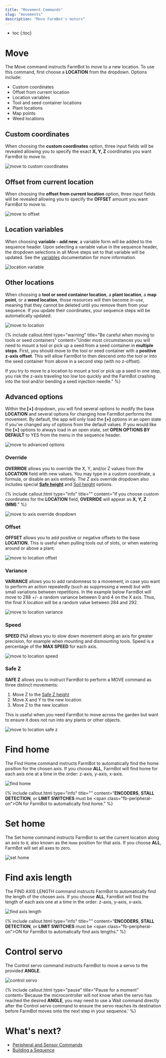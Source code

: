 ```yaml
---
title: "Movement Commands"
slug: "movements"
description: "Move FarmBot's motors"
---
```


* toc
{:toc}

# Move

The <span class="fb-step fb-move">Move</span> command instructs FarmBot to move to a new location. To use this command, first choose a **LOCATION**  from the dropdown. Options include:

  * Custom coordinates
  * Offset from current location
  * Location variables
  * Tool and seed container locations
  * Plant locations
  * Map points
  * Weed locations

## Custom coordinates

When choosing the **custom coordinates** option, three input fields will be revealed allowing you to specify the exact **X, Y, Z** coordinates you want FarmBot to move to.

![move to custom coordinates](_images/move_to_custom_coordinates.png)

## Offset from current location

When choosing the **offset from current location** option, three input fields will be revealed allowing you to specify the **OFFSET** amount you want FarmBot to move to.

![move to offset](_images/move_to_offset.png)

## Location variables

When choosing **variable - add new**, a variable form will be added to the sequence header. Upon selecting a variable value in the sequence header, the dropdown selections in all <span class="fb-step fb-move">Move</span> steps set to that variable will be updated. See the [variables](../variables.md) documentation for more information.

![location variable](_images/location_variable.png)

## Other locations

When choosing a **tool or seed container location**, a **plant location**, a **map point**, or a **weed location**, those resources will then become _in-use_, meaning that they cannot be deleted until you remove them from your sequence. If you update their coordinates, your sequence steps will be automatically updated.

![move to location](_images/move_to_location.png)

{%
include callout.html
type="warning"
title="Be careful when moving to tools or seed containers"
content="Under most circumstances you will need to mount a tool or pick up a seed from a seed container in **multiple steps**. First, you should move to the tool or seed container with a **positive z-axis offset**. This will allow FarmBot to then descend onto the tool or into the seed container from above in a second step (with no z-offset).

If you try to move to a location to mount a tool or pick up a seed in one step, you risk the z-axis traveling too low too quickly and the FarmBot crashing into the tool and/or bending a seed injection needle."
%}

## Advanced options

Within the **[+]** dropdown, you will find several options to modify the base **LOCATION** and several options for changing how FarmBot performs the movement. By default, the app will only load the **[+]** options in an open state if you've changed any of options from the default values. If you would like the **[+]** options to always load in an open state, set **OPEN OPTIONS BY DEFAULT** to <span class="fb-peripheral-on">YES</span> from the <i class='fa fa-gear'></i> menu in the sequence header.

![move to advanced options](_images/move_to_advanced_options.png)

### Override

**OVERRIDE** allows you to override the X, Y, and/or Z values from the **LOCATION** field with new values. You may type in a custom coordinate, a formula, or disable an axis entirely. The Z axis override dropdown also includes special **[Safe height](../../settings/axes.md#safe-height)** and [Soil height](../../settings/axes.md#fallback-soil-height) options.

{%
include callout.html
type="info"
title=""
content="If you choose custom coordinates for the **LOCATION** field, **OVERRIDE** will appear as **X, Y, Z (MM)**."
%}

![move to axis override dropdown](_images/move_to_axis_override_dropdown.png)

### Offset

**OFFSET** allows you to add positive or negative offsets to the base **LOCATION**. This is useful when pulling tools out of slots, or when watering around or above a plant.

![move to location offset](_images/move_to_location_offset.png)

### Variance

**VARIANCE** allows you to add randomness to a movement, in case you want to perform an action repeatedly (such as suppressing a weed) but with small variations between repetitions. In the example below FarmBot will move to 288 +/- a random variance between 0 and 4 on the X axis. Thus, the final X location will be a random value between 284 and 292.

![move to location variance](_images/move_to_location_variance.png)

### Speed

**SPEED (%)** allows you to slow down movement along an axis for greater precision, for example when mounting and dismounting tools. Speed is a percentage of the **MAX SPEED** for each axis.

![move to location speed](_images/move_to_location_speed.png)

### Safe Z

**SAFE Z** allows you to instruct FarmBot to perform a MOVE command as three distinct movements:

  1. Move Z to the [Safe Z height](../../settings/axes.md#safe-height)
  2. Move X and Y to the new location
  3. Move Z to the new location

This is useful when you need FarmBot to move across the garden but want to ensure it does not run into any plants or other objects.

![move to location safe z](_images/move_to_location_safe_z.png)

# Find home

The <span class="fb-step fb-find-home">Find Home</span> command instructs FarmBot to automatically find the home position for the chosen axis. If you choose **ALL**, FarmBot will find home for each axis one at a time in the order: z-axis, y-axis, x-axis.

![find home](_images/find_home.png)

{%
include callout.html
type="info"
title=""
content="**ENCODERS**, **STALL DETECTION**, or **LIMIT SWITCHES** must be <span class=\"fb-peripheral-on\">ON</span> for FarmBot to automatically find home."
%}

# Set home

The <span class="fb-step fb-set-zero">Set home</span> command instructs FarmBot to set the current location along an axis to `0`, also known as the `Home` position for that axis. If you choose **ALL**, FarmBot will set all axes to zero.

![set home](_images/set_home.png)

# Find axis length

The <span class="fb-step fb-calibrate">FIND AXIS LENGTH</span> command instructs FarmBot to automatically find the length of the chosen axis. If you choose **ALL**, FarmBot will find the length of each axis one at a time in the order: z-axis, y-axis, x-axis.

![find axis length](_images/find_axis_length.png)

{%
include callout.html
type="info"
title=""
content="**ENCODERS**, **STALL DETECTION**, or **LIMIT SWITCHES** must be <span class=\"fb-peripheral-on\">ON</span> for FarmBot to automatically find axis lengths."
%}

# Control servo

The <span class="fb-step fb-set-servo-angle">Control servo</span> command instructs FarmBot to move a servo to the provided **ANGLE**.

![control servo](_images/control_servo.png)

{%
include callout.html
type="pause"
title="Pause for a moment"
content='Because the microcontroller will not know when the servo has reached the desired **ANGLE**, you may need to use a <span class="fb-step fb-wait">Wait</span> command directly after the <span class="fb-step fb-set-servo-angle">Control servo</span> command to ensure the servo reaches its destination before FarmBot moves onto the next step in your sequence.'
%}

# What's next?

 * [Peripheral and Sensor Commands](peripherals-and-sensors.md)
 * [Building a Sequence](../building-a-sequence.md)
